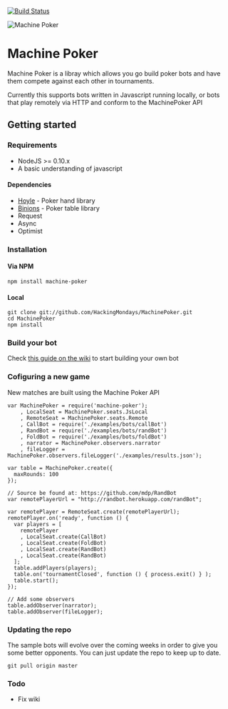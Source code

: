 [![Build Status](https://secure.travis-ci.org/mdp/MachinePoker.png)](http://travis-ci.org/mdp/MachinePoker)

![Machine
Poker](https://s3.amazonaws.com/img.mdp.im/MachinePokerLogo.png)
# Machine Poker

Machine Poker is a libray which allows you go build poker bots
and have them compete against each other in tournaments.

Currently this supports bots written in Javascript running locally,
or bots that play remotely via HTTP and conform to the MachinePoker API

## Getting started

### Requirements

- NodeJS >= 0.10.x
- A basic understanding of javascript

#### Dependencies

- [Hoyle](https://github.com/mdp/hoyle) - Poker hand library
- [Binions](https://github.com/mdp/binions) - Poker table library
- Request
- Async
- Optimist

### Installation

#### Via NPM

    npm install machine-poker

#### Local

    git clone git://github.com/HackingMondays/MachinePoker.git
    cd MachinePoker
    npm install

### Build your bot

Check [this guide on the wiki](https://github.com/mdp/MachinePoker/wiki) to start building your own bot

### Cofiguring a new game

New matches are built using the Machine Poker API

    var MachinePoker = require('machine-poker');
        , LocalSeat = MachinePoker.seats.JsLocal
        , RemoteSeat = MachinePoker.seats.Remote
        , CallBot = require('./examples/bots/callBot')
        , RandBot = require('./examples/bots/randBot')
        , FoldBot = require('./examples/bots/foldBot')
        , narrator = MachinePoker.observers.narrator
        , fileLogger = MachinePoker.observers.fileLogger('./examples/results.json');

    var table = MachinePoker.create({
      maxRounds: 100
    });

    // Source be found at: https://github.com/mdp/RandBot
    var remotePlayerUrl = "http://randbot.herokuapp.com/randBot";

    var remotePlayer = RemoteSeat.create(remotePlayerUrl);
    remotePlayer.on('ready', function () {
      var players = [
        remotePlayer
        , LocalSeat.create(CallBot)
        , LocalSeat.create(FoldBot)
        , LocalSeat.create(RandBot)
        , LocalSeat.create(RandBot)
      ];
      table.addPlayers(players);
      table.on('tournamentClosed', function () { process.exit() } );
      table.start();
    });

    // Add some observers
    table.addObserver(narrator);
    table.addObserver(fileLogger);

### Updating the repo

The sample bots will evolve over the coming weeks in order to give you
some better opponents. You can just update the repo to keep up to date.

    git pull origin master

### Todo

- Fix wiki

